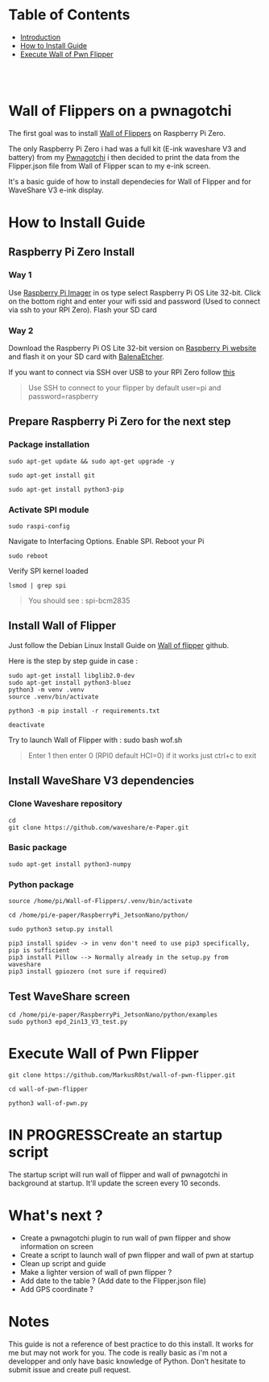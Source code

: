 

# Table of Contents
- [Introduction](#doc_intro)
- [How to Install Guide](#doc_how_to_install)
- [Execute Wall of Pwn Flipper](#doc_execute)

<br><br>

# Wall of Flippers on a pwnagotchi <a name = "doc_intro"></a>

The first goal was to install [Wall of Flippers](https://github.com/K3YOMI/Wall-of-Flippers/tree/main) on Raspberry Pi Zero. 

The only Raspberry Pi Zero i had was a full kit (E-ink waveshare V3 and battery) from my [Pwnagotchi](https://github.com/evilsocket/pwnagotchi) i then decided to print the data from the Flipper.json file from Wall of Flipper scan to my e-ink screen.

It's a basic guide of how to install dependecies for Wall of Flipper and for WaveShare V3 e-ink display.

# How to Install Guide <a name = "doc_how_to_install"></a>

## Raspberry Pi Zero Install

### Way 1
Use [Raspberry Pi Imager](https://www.raspberrypi.com/software/) in os type select Raspberry Pi OS Lite 32-bit.
Click on the bottom right and enter your wifi ssid and password (Used to connect via ssh to your RPI Zero).
Flash your SD card

### Way 2
Download the Raspberry Pi OS Lite 32-bit version on [Raspberry Pi website](https://www.raspberrypi.com/software/operating-systems/#raspberry-pi-os-32-bit) and flash it on your SD card with [BalenaEtcher](https://etcher.balena.io).

If you want to connect via SSH over USB to your RPI Zero follow [this](https://artivis.github.io/post/2020/pi-zero/)

> Use SSH to connect to your flipper by default user=pi and password=raspberry

## Prepare Raspberry Pi Zero for the next step

### Package installation

    sudo apt-get update && sudo apt-get upgrade -y

    sudo apt-get install git

    sudo apt-get install python3-pip

### Activate SPI module

    sudo raspi-config

Navigate to Interfacing Options.
Enable SPI.
Reboot your Pi

    sudo reboot

Verify SPI kernel loaded

    lsmod | grep spi

> You should see : spi-bcm2835



## Install Wall of Flipper

Just follow the Debian Linux Install Guide on [Wall of flipper](https://github.com/K3YOMI/Wall-of-Flippers/tree/main) github.

Here is the step by step guide in case :

	sudo apt-get install libglib2.0-dev
 	sudo apt-get install python3-bluez
	python3 -m venv .venv
	source .venv/bin/activate

    python3 -m pip install -r requirements.txt

    deactivate

Try to launch Wall of Flipper with :
    sudo bash wof.sh

> Enter 1 then enter 0 (RPI0 default HCI=0) if it works just ctrl+c to exit

## Install WaveShare V3 dependencies

### Clone Waveshare repository

    cd
    git clone https://github.com/waveshare/e-Paper.git

### Basic package

    sudo apt-get install python3-numpy

### Python package

    source /home/pi/Wall-of-Flippers/.venv/bin/activate

    cd /home/pi/e-paper/RaspberryPi_JetsonNano/python/

    sudo python3 setup.py install

    pip3 install spidev -> in venv don't need to use pip3 specifically, pip is sufficient 
    pip3 install Pillow --> Normally already in the setup.py from waveshare
    pip3 install gpiozero (not sure if required)


## Test WaveShare screen

    cd /home/pi/e-paper/RaspberryPi_JetsonNano/python/examples
    sudo python3 epd_2in13_V3_test.py

# Execute Wall of Pwn Flipper <a name = "doc_execute"></a>

    git clone https://github.com/MarkusR0st/wall-of-pwn-flipper.git

    cd wall-of-pwn-flipper

    python3 wall-of-pwn.py

# IN PROGRESSCreate an startup script <a name = "doc_startup"></a>

The startup script will run wall of flipper and wall of pwnagotchi in background at startup.
It'll update the screen every 10 seconds.


# What's next ? 

- Create a pwnagotchi plugin to run wall of pwn flipper and show information on screen
- Create a script to launch wall of pwn flipper and wall of pwn at startup
- Clean up script and guide
- Make a lighter version of wall of pwn flipper ?
- Add date to the table ? (Add date to the Flipper.json file)
- Add GPS coordinate ?

# Notes

This guide is not a reference of best practice to do this install. It works for me but may not work for you.
The code is really basic as i'm not a developper and only have basic knowledge of Python.
Don't hesitate to submit issue and create pull request.
